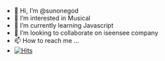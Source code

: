 - 👋 Hi, I’m @sunonegod
- 👀 I’m interested in Musical
- 🌱 I’m currently learning Javascript
- 💞️ I’m looking to collaborate on iseensee company
- 📫 How to reach me ...
- [![Hits](https://hits.seeyoufarm.com/api/count/incr/badge.svg?url=https%3A%2F%2Fgithub.com%2Fsunonegod&count_bg=%2379C83D&title_bg=%23FF008D&icon=&icon_color=%23E7E7E7&title=hits&edge_flat=false)](https://hits.seeyoufarm.com)

<!---
sunonegod/sunonegod is a ✨ special ✨ repository because its `README.md` (this file) appears on your GitHub profile.
You can click the Preview link to take a look at your changes.
--->
